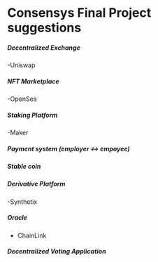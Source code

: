 # Consensys Final Project suggestions


##### Decentralized Exchange
-Uniswap



##### NFT Marketplace
-OpenSea



##### Staking Platform
-Maker



##### Payment system (employer <-> empoyee)




##### Stable coin




##### Derivative Platform
-Synthetix



##### Oracle
- ChainLink



##### Decentralized Voting Application




#####
#####
#####
#####
